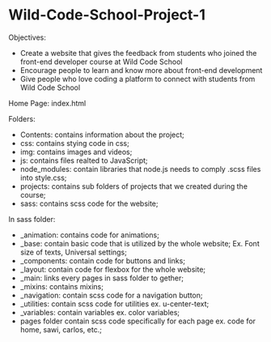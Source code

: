 # Wild-Code-School-Project-1 
Objectives:
- Create a website that gives the feedback from students who joined the front-end developer course
at Wild Code School
- Encourage people to learn and know more about front-end development
- Give people who love coding a platform to connect with students from Wild Code School

Home Page:
index.html

Folders:
- Contents: contains information about the project;
- css: contains stying code in css;
- img: contains images and videos;
- js: contains files realted to JavaScript;
- node_modules: contain libraries that node.js needs to comply .scss files into style.css;
- projects: contains sub folders of projects that we created during the course;
- sass: contains scss code for the website;

In sass folder:
- _animation: contains code for animations;
- _base: contain basic code that is utilized by the whole website;
   Ex. Font size of texts, Universal settings; 
- _components: contain code for buttons and links;
- _layout: contain code for flexbox for the whole website;
- _main: links every pages in sass folder to gether;
- _mixins: contains mixins;
- _navigation: contain scss code for a navigation button;
- _utilities: contain scss code for utilities ex. u-center-text;
- _variables: contain variables ex. color variables;
- pages folder contain scss code specifically for each page ex. code for home, sawi, carlos, etc.;
